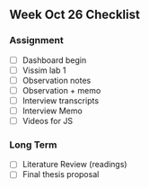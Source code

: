 ## Week Oct 26 Checklist

### Assignment
- [ ] Dashboard begin
- [ ] Vissim lab 1
- [ ] Observation notes
- [ ] Observation + memo
- [ ] Interview transcripts
- [ ] Interview Memo
- [ ] Videos for JS

### Long Term
- [ ] Literature Review (readings)
- [ ] Final thesis proposal
